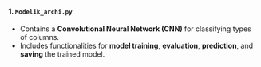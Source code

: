 #### **1. `Modelik_archi.py`**
- Contains a **Convolutional Neural Network (CNN)** for classifying types of columns.  
- Includes functionalities for **model training**, **evaluation**, **prediction**, and **saving** the trained model.  
